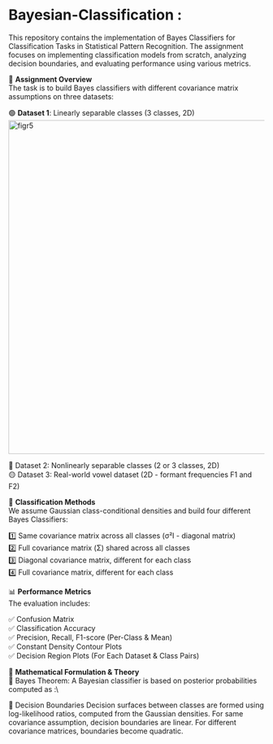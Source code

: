 # Bayesian-Classification :
This repository contains the implementation of Bayes Classifiers for Classification Tasks in Statistical Pattern Recognition. The assignment focuses on implementing classification models from scratch, analyzing decision boundaries, and evaluating performance using various metrics.

🚀  **Assignment Overview**\
The task is to build Bayes classifiers with different covariance matrix assumptions on three datasets:

🟢 **Dataset 1**: Linearly separable classes (3 classes, 2D)\
<img width="656" alt="figr5" src="https://github.com/user-attachments/assets/db50a2d6-5342-499c-8723-06109d52b7e4" />

🔵 Dataset 2: Nonlinearly separable classes (2 or 3 classes, 2D)\
🟡 Dataset 3: Real-world vowel dataset (2D - formant frequencies F1 and F2)

📌 **Classification Methods**\
We assume Gaussian class-conditional densities and build four different Bayes Classifiers:

1️⃣ Same covariance matrix across all classes (σ²I - diagonal matrix)\
2️⃣ Full covariance matrix (Σ) shared across all classes\
3️⃣ Diagonal covariance matrix, different for each class\
4️⃣ Full covariance matrix, different for each class

📊 **Performance Metrics**\
The evaluation includes:

✅ Confusion Matrix\
✅ Classification Accuracy\
✅ Precision, Recall, F1-score (Per-Class & Mean)\
✅ Constant Density Contour Plots\
✅ Decision Region Plots (For Each Dataset & Class Pairs)

📖 **Mathematical Formulation & Theory**\
🔹 Bayes Theorem:
A Bayesian classifier is based on posterior probabilities computed as :\




🔹 Decision Boundaries
Decision surfaces between classes are formed using log-likelihood ratios, computed from the Gaussian densities.
For same covariance assumption, decision boundaries are linear.
For different covariance matrices, boundaries become quadratic.
